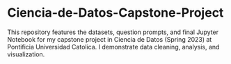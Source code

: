 # Ciencia-de-Datos-Capstone-Project

This repository features the datasets, question prompts, and final Jupyter Notebook for my capstone project in Ciencia de Datos (Spring 2023)
at Pontificia Universidad Catolica. I demonstrate data cleaning, analysis, and visualization.
